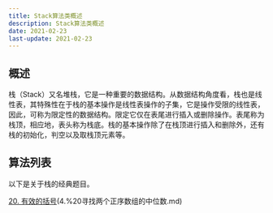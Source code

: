 ```yaml
---
title: Stack算法类概述
description: Stack算法类概述
date: 2021-02-23
last-update: 2021-02-23
---
```


## 概述

栈（Stack）又名堆栈，它是一种重要的数据结构。从数据结构角度看，栈也是线性表，其特殊性在于栈的基本操作是线性表操作的子集，它是操作受限的线性表，因此，可称为限定性的数据结构。限定它仅在表尾进行插入或删除操作。表尾称为栈顶，相应地，表头称为栈底。栈的基本操作除了在栈顶进行插入和删除外，还有栈的初始化，判空以及取栈顶元素等。

## 算法列表

以下是关于栈的经典题目。

[20. 有效的括号](20.%20有效的括号.md)(4.%20寻找两个正序数组的中位数.md)<Badge text="简单" type="tip"/>  
